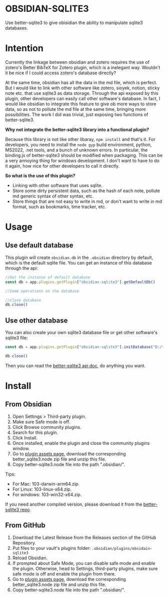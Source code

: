 # OBSIDIAN-SQLITE3

Use better-sqlite3 to give obisidian the ability to manipulate sqlite3 databases.

# Intention

Currently the linkage between obsidian and zotero requires the use of zotero's Better BibTeX for Zotero plugin, which is a inelegant way. Wouldn't it be nice if I could access zotero's database directly?

At the same time, obsidian has all the data in the md file, which is perfect. But I would like to link with other software like zotero, sioyek, notion, sticky note etc. that use sqlite3 as data storage. Through the api exposed by this plugin, other developers can easily call other software's database. In fact, I would like obsidian to integrate this feature to give ob more ways to store data, so as not to pollute the md file at the same time, bringing more possibilities. The work I did was trivial, just exposing two functions of better-sqlite3.

**Why not integrate the better-sqlite3 library into a functional plugin?**

Because this library is not like other libaray, `npm install` and that's it. For developers, you need to install the `node gyp` build environment, python, MS2022, .net tools, and a bunch of unknown errors. In particular, the binding.js of better-sqlite3 should be modified when packaging. This can be a very annoying thing for windows development. I don't want to have to do it again, how nice for other developers to call it directly.

**So what is the use of this plugin?**

- Linking with other software that uses sqlite.
- Store some dirty persistent data, such as the hash of each note, pollute md generic syntax of other syntax, etc.
- Store things that are not easy to write in md, or don't want to write in md format, such as bookmarks, time tracker, etc.

# Usage

## Use default database

This plugin will create `obsidian.db` in the `.obsidian` directory by default, which is the default sqlite file. You can get an instance of this database through the api:

```js
//Get the instanse of default database
const db = app.plugins.getPlugin["obsidian-sqlite3"].getDefaultDb()

//Some operations on the database

//close database
db.close()

```
## Use other database

You can also create your own sqlite3 database file or get other software's sqlite3 file:

```js
const db = app.plugins.getPlugin["obsidian-sqlite3"].initDatabase("D:/temp/custom-db.db", { verbose: console.log })

db.close()
```

Then you can read the [better-sqlite3 api doc](https://github.com/WiseLibs/better-sqlite3/blob/master/docs/api.md), do anything you want.

# Install

## From Obsidian

1. Open Settings > Third-party plugin.
2. Make sure Safe mode is off.
3. Click Browse community plugins.
4. Search for this plugin.
5. Click Install.
6. Once installed, enable the plugin and close the community plugins window.
7. Go to [plugin assets page](https://github.com/windily-cloud/obsidian-sqlite3/tree/master/assets), download the corresponding better_sqlite3.node zip file and unzip this file.
8. Copy better-sqlite3.node file into the path ".obsidian/".

Tips:

- For Mac: 103-darwin-arm64.zip.
- For Linux: 103-linux-x64.zip.
- For windows: 103-win32-x64.zip.

If you need another compiled version, please download it from the [better-sqlite3 repo](https://github.com/WiseLibs/better-sqlite3/releases/tag/v7.6.2).

## From GitHub

1. Download the Latest Release from the Releases section of the GitHub Repository.
2. Put files to your vault's plugins folder: `.obsidian/plugins/obsidain-sqlite3`
3. Reload Obsidian.
4. If prompted about Safe Mode, you can disable safe mode and enable the plugin. Otherwise, head to Settings, third-party plugins, make sure safe mode is off and enable the plugin from there.
5. Go to [plugin assets page](https://github.com/windily-cloud/obsidian-sqlite3/tree/master/assets), download the corresponding better_sqlite3.node zip file and unzip this file.
8. Copy better-sqlite3.node file into the path ".obsidian/".

